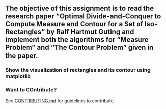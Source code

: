 ## The objective of this assignment is to read the research paper “Optimal Divide-and-Conquer to Compute Measure and Contour for a Set of Iso-Rectangles” by Ralf Hartmut Guting and implement both the algorithms for “Measure Problem” and “The Contour Problem” given in the paper.

### Show the visualization of rectangles and its contour using matplotlib

### Want to COntribute?
See [CONTRIBUTING.md](https://github.com/karthikshetty03/Design-and-Analysis-of-Algorithms-Assignments/blob/main/CONTRIBUTING.md) for guidelines to contribute.
